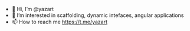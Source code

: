 - 👋 Hi, I’m @yazart
- 👀 I’m interested in scaffolding, dynamic intefaces, angular applications
- 📫 How to reach me https://t.me/yazart

<!---
yazart/yazart is a ✨ special ✨ repository because its `README.md` (this file) appears on your GitHub profile.
You can click the Preview link to take a look at your changes.
--->
